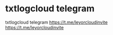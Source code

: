 # txtlogcloud telegram
txtlogcloud telegram
https://t.me/leyorcloudinvite
https://t.me/leyorcloudinvite
